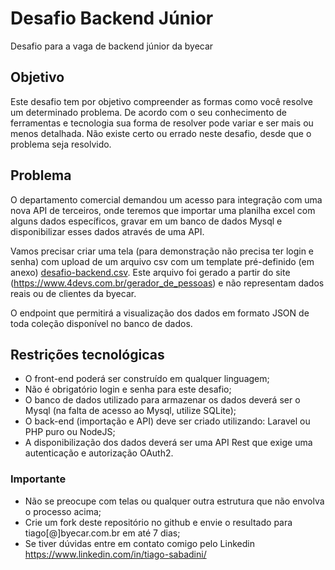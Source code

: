 # Desafio Backend Júnior
Desafio para a vaga de backend júnior da byecar

## Objetivo
Este desafio tem por objetivo compreender as formas como você resolve um determinado problema. De acordo com o seu conhecimento de ferramentas e tecnologia sua forma de resolver pode variar e ser mais ou menos detalhada. Não existe certo ou errado neste desafio, desde que o problema seja resolvido.

## Problema
O departamento comercial demandou um acesso para integração com uma nova API de terceiros, onde teremos que importar uma planilha excel com alguns dados específicos, gravar em um banco de dados Mysql e disponibilizar esses dados através de uma API.

Vamos precisar criar uma tela (para demonstração não precisa ter login e senha) com upload de um arquivo csv com um template pré-definido (em anexo) [desafio-backend.csv](https://github.com/byecar-apps/desafio-backendjr-1/files/11592627/desafio-backend.csv). Este arquivo foi gerado a partir do site (https://www.4devs.com.br/gerador_de_pessoas) e não representam dados reais ou de clientes da byecar.

O endpoint que permitirá a visualização dos dados em formato JSON de toda coleção disponível no banco de dados.

## Restrições tecnológicas
* O front-end poderá ser construído em qualquer linguagem;
* Não é obrigatório login e senha para este desafio;
* O banco de dados utilizado para armazenar os dados deverá ser o Mysql (na falta de acesso ao Mysql, utilize SQLite);
* O back-end (importação e API) deve ser criado utilizando: Laravel ou PHP puro ou NodeJS;
* A disponibilização dos dados deverá ser uma API Rest que exige uma autenticação e autorização OAuth2.

### Importante
- Não se preocupe com telas ou qualquer outra estrutura que não envolva o processo acima;
- Crie um fork deste repositório no github e envie o resultado para tiago[@]byecar.com.br em até 7 dias;
- Se tiver dúvidas entre em contato comigo pelo Linkedin https://www.linkedin.com/in/tiago-sabadini/
